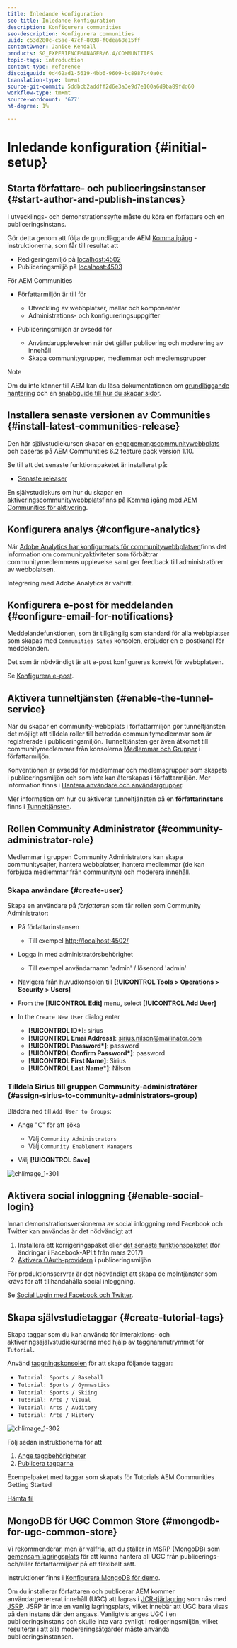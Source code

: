 ```yaml
---
title: Inledande konfiguration
seo-title: Inledande konfiguration
description: Konfigurera communities
seo-description: Konfigurera communities
uuid: c53d280c-c5ae-47cf-8038-f0dea68e15ff
contentOwner: Janice Kendall
products: SG_EXPERIENCEMANAGER/6.4/COMMUNITIES
topic-tags: introduction
content-type: reference
discoiquuid: 0d462ad1-5619-4bb6-9609-bc8987c40a0c
translation-type: tm+mt
source-git-commit: 5ddbcb2addff2d6e3a3e9d7e100a6d9ba89fdd60
workflow-type: tm+mt
source-wordcount: '677'
ht-degree: 1%

---
```



# Inledande konfiguration {#initial-setup}

## Starta författare- och publiceringsinstanser {#start-author-and-publish-instances}

I utvecklings- och demonstrationssyfte måste du köra en författare och en publiceringsinstans.

Gör detta genom att följa de grundläggande AEM [Komma igång](../../help/sites-deploying/deploy.md#getting-started) -instruktionerna, som får till resultat att

* Redigeringsmiljö på [localhost:4502](http://localhost:4502/)
* Publiceringsmiljö på [localhost:4503](http://localhost:4503/)

För AEM Communities

* Författarmiljön är till för

   * Utveckling av webbplatser, mallar och komponenter
   * Administrations- och konfigureringsuppgifter

* Publiceringsmiljön är avsedd för

   * Användarupplevelsen när det gäller publicering och moderering av innehåll
   * Skapa communitygrupper, medlemmar och medlemsgrupper

>[!NOTE]
>
>Om du inte känner till AEM kan du läsa dokumentationen om [grundläggande hantering](../../help/sites-authoring/basic-handling.md) och en [snabbguide till hur du skapar sidor](../../help/sites-authoring/qg-page-authoring.md).

## Installera senaste versionen av Communities {#install-latest-communities-release}

Den här självstudiekursen skapar en [engagemangscommunitywebbplats](overview.md#engagement-community) och baseras på AEM Communities 6.2 feature pack version 1.10.

Se till att det senaste funktionspaketet är installerat på:

* [Senaste releaser](deploy-communities.md#latest-releases)

En självstudiekurs om hur du skapar en [aktiveringscommunitywebbplats](overview.md#enablement-community)finns på [Komma igång med AEM Communities för aktivering](getting-started-enablement.md).

## Konfigurera analys {#configure-analytics}

När [Adobe Analytics har konfigurerats för communitywebbplatsen](analytics.md)finns det information om communityaktiviteter som förbättrar communitymedlemmens upplevelse samt ger feedback till administratörer av webbplatsen.

Integrering med Adobe Analytics är valfritt.

## Konfigurera e-post för meddelanden {#configure-email-for-notifications}

Meddelandefunktionen, som är tillgänglig som standard för alla webbplatser som skapas med `Communities Sites` konsolen, erbjuder en e-postkanal för meddelanden.

Det som är nödvändigt är att e-post konfigureras korrekt för webbplatsen.

Se [Konfigurera e-post](email.md).

## Aktivera tunneltjänsten {#enable-the-tunnel-service}

När du skapar en community-webbplats i författarmiljön gör tunneltjänsten det möjligt att tilldela roller till betrodda communitymedlemmar som är registrerade i publiceringsmiljön. Tunneltjänsten ger även åtkomst till communitymedlemmar från konsolerna [Medlemmar och Grupper](members.md) i författarmiljön.

Konventionen är avsedd för medlemmar och medlemsgrupper som skapats i publiceringsmiljön och som *inte* kan återskapas i författarmiljön. Mer information finns i [Hantera användare och användargrupper](users.md).

Mer information om hur du aktiverar tunneltjänsten på en **författarinstans** finns i [Tunneltjänsten](deploy-communities.md#tunnel-service-on-author).

## Rollen Community Administrator {#community-administrator-role}

Medlemmar i gruppen Community Administrators kan skapa communitysajter, hantera webbplatser, hantera medlemmar (de kan förbjuda medlemmar från communityn) och moderera innehåll.

### Skapa användare {#create-user}

Skapa en användare på *författaren* som får rollen som Community Administrator:

* På författarinstansen

   * Till exempel [http://localhost:4502/](http://localhost:4503/)

* Logga in med administratörsbehörighet

   * Till exempel användarnamn &#39;admin&#39; / lösenord &#39;admin&#39;

* Navigera från huvudkonsolen till **[!UICONTROL Tools > Operations > Security > Users]**
* From the **[!UICONTROL Edit]** menu, select **[!UICONTROL Add User]**

* In the `Create New User` dialog enter

   * **[!UICONTROL ID&ast;]**: sirius
   * **[!UICONTROL Emai Address]**: sirius.nilson@mailinator.com
   * **[!UICONTROL Password&ast;]**: password
   * **[!UICONTROL Confirm Password&ast;]**: password
   * **[!UICONTROL First Name]**: Sirius
   * **[!UICONTROL Last Name&ast;]**: Nilson

### Tilldela Sirius till gruppen Community-administratörer {#assign-sirius-to-community-administrators-group}

Bläddra ned till `Add User to Groups`:

* Ange &quot;C&quot; för att söka

   * Välj `Community Administrators`
   * Välj `Community Enablement Managers`

* Välj **[!UICONTROL Save]**

![chlimage_1-301](assets/chlimage_1-301.png)

## Aktivera social inloggning {#enable-social-login}

Innan demonstrationsversionerna av social inloggning med Facebook och Twitter kan användas är det nödvändigt att

1. Installera ett korrigeringspaket eller [det senaste funktionspaketet](deploy-communities.md#latestfeaturepack) (för ändringar i Facebook-API:t från mars 2017)
1. [Aktivera OAuth-providern](social-login.md#adobe-granite-oauth-authentication-handler) i publiceringsmiljön

För produktionsservrar är det nödvändigt att skapa de molntjänster som krävs för att tillhandahålla social inloggning.

Se [Social Login med Facebook och Twitter](social-login.md).

## Skapa självstudietaggar {#create-tutorial-tags}

Skapa taggar som du kan använda för interaktions- och aktiveringssjälvstudiekurserna med hjälp av taggnamnutrymmet för `Tutorial`.

Använd [taggningskonsolen](../../help/sites-administering/tags.md#tagging-console) för att skapa följande taggar:

* `Tutorial: Sports / Baseball`
* `Tutorial: Sports / Gymnastics`
* `Tutorial: Sports / Skiing`
* `Tutorial: Arts / Visual`
* `Tutorial: Arts / Auditory`
* `Tutorial: Arts / History`

![chlimage_1-302](assets/chlimage_1-302.png)

Följ sedan instruktionerna för att

1. [Ange taggbehörigheter](../../help/sites-administering/tags.md#setting-tag-permissions)
1. [Publicera taggarna](../../help/sites-administering/tags.md#publishing-tags)

Exempelpaket med taggar som skapats för Tutorials AEM Communities Getting Started

[Hämta fil](assets/tutorial_tags-v63.zip)

## MongoDB för UGC Common Store {#mongodb-for-ugc-common-store}

Vi rekommenderar, men är valfria, att du ställer in [MSRP](msrp.md) (MongoDB) som [gemensam lagringsplats](working-with-srp.md) för att kunna hantera all UGC från publicerings- och/eller författarmiljöer på ett flexibelt sätt.

Instruktioner finns i [Konfigurera MongoDB för demo](demo-mongo.md).

Om du installerar författaren och publicerar AEM kommer användargenererat innehåll (UGC) att lagras i [JCR-tjärlagring](../../help/sites-deploying/platform.md) som nås med [JSRP](jsrp.md). JSRP är inte en vanlig lagringsplats, vilket innebär att UGC bara visas på den instans där den angavs. Vanligtvis anges UGC i en publiceringsinstans och skulle inte vara synligt i redigeringsmiljön, vilket resulterar i att alla modereringsåtgärder måste använda publiceringsinstansen.